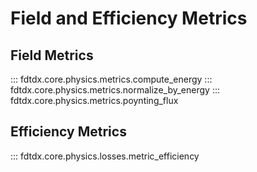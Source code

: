 # Field and Efficiency Metrics

## Field Metrics
::: fdtdx.core.physics.metrics.compute_energy
::: fdtdx.core.physics.metrics.normalize_by_energy
::: fdtdx.core.physics.metrics.poynting_flux

## Efficiency Metrics
::: fdtdx.core.physics.losses.metric_efficiency
